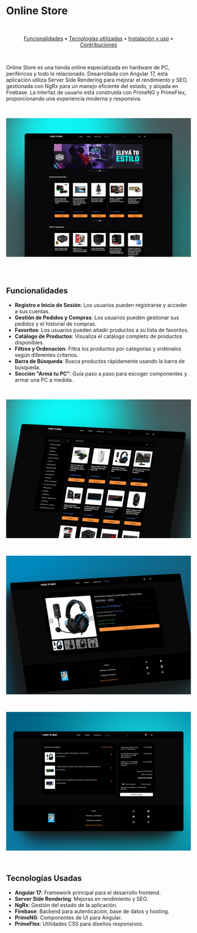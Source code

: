 # Online Store

<br>

<p align="center">
  <a href="#Funcionalidades">Funcionalidades</a> •
  <a href="#Tecnologías-utilizadas">Tecnologías utilizadas</a> •
  <a href="#Instalación-y-uso">Instalación y uso</a> •
  <a href="#Contribuciones">Contribuciones</a>
</p>

<br>

Online Store es una  tienda online especializada en hardware de PC, periféricos y todo lo relacionado. Desarrollada con Angular 17, esta aplicación utiliza Server Side Rendering para mejorar el rendimiento y SEO, gestionada con NgRx para un manejo eficiente del estado, y alojada en Firebase. La interfaz de usuario está construida con PrimeNG y PrimeFlex, proporcionando una experiencia moderna y responsiva.

<br>

![screenshot](./docs/assets/home.png)

<br>
<br>

## Funcionalidades

- **Registro e Inicio de Sesión**: Los usuarios pueden registrarse y acceder a sus cuentas.
- **Gestión de Pedidos y Compras**: Los usuarios pueden gestionar sus pedidos y el historial de compras.
- **Favoritos**: Los usuarios pueden añadir productos a su lista de favoritos.
- **Catálogo de Productos**: Visualiza el catálogo completo de productos disponibles.
- **Filtros y Ordenación**: Filtra los productos por categorías y ordénalos según diferentes criterios.
- **Barra de Búsqueda**: Busca productos rápidamente usando la barra de búsqueda.
- **Sección "Armá tu PC"**: Guía paso a paso para escoger componentes y armar una PC a medida.

<br>

![screenshot](./docs/assets/shop.png)

<br>

![screenshot](./docs/assets/product.png)

<br>

![screenshot](./docs/assets/cart.png)

<br>

## Tecnologías Usadas

- **Angular 17**: Framework principal para el desarrollo frontend.
- **Server Side Rendering**: Mejoras en rendimiento y SEO.
- **NgRx**: Gestión del estado de la aplicación.
- **Firebase**: Backend para autenticación, base de datos y hosting.
- **PrimeNG**: Componentes de UI para Angular.
- **PrimeFlex**: Utilidades CSS para diseños responsivos.
  
<br>
